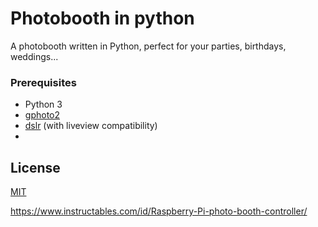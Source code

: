 # Photobooth in python
A photobooth written in Python, perfect for your parties, birthdays, weddings...

### Prerequisites
- Python 3
- [gphoto2](https://github.com/gphoto/gphoto2)
- [dslr](http://gphoto.org/proj/libgphoto2/support.php) (with liveview compatibility)
-

## License
[MIT](https://choosealicense.com/licenses/mit/)

https://www.instructables.com/id/Raspberry-Pi-photo-booth-controller/